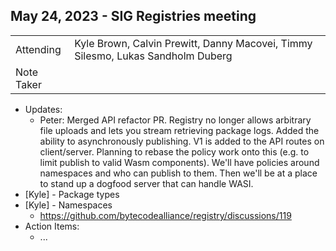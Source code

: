 ## May 24, 2023 - SIG Registries meeting

|          |      | 
| -------- | -------- |
| Attending  | Kyle Brown, Calvin Prewitt, Danny Macovei, Timmy Silesmo, Lukas Sandholm Duberg 
| Note Taker | 

* Updates:
    * Peter: Merged API refactor PR. Registry no longer allows arbitrary file uploads and lets you stream retrieving package logs. Added the ability to asynchronously publishing. V1 is added to the API routes on client/server. Planning to rebase the policy work onto this (e.g. to limit publish to valid Wasm components). We'll have policies around namespaces and who can publish to them. Then we'll be at a place to stand up a dogfood server that can handle WASI.
* [Kyle] - Package types
* [Kyle] - Namespaces
    * https://github.com/bytecodealliance/registry/discussions/119
* Action Items:
    * ...
